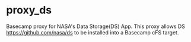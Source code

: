 # proxy_ds
Basecamp proxy for NASA's Data Storage(DS) App. This proxy allows DS https://github.com/nasa/ds to be installed into a Basecamp cFS target.
